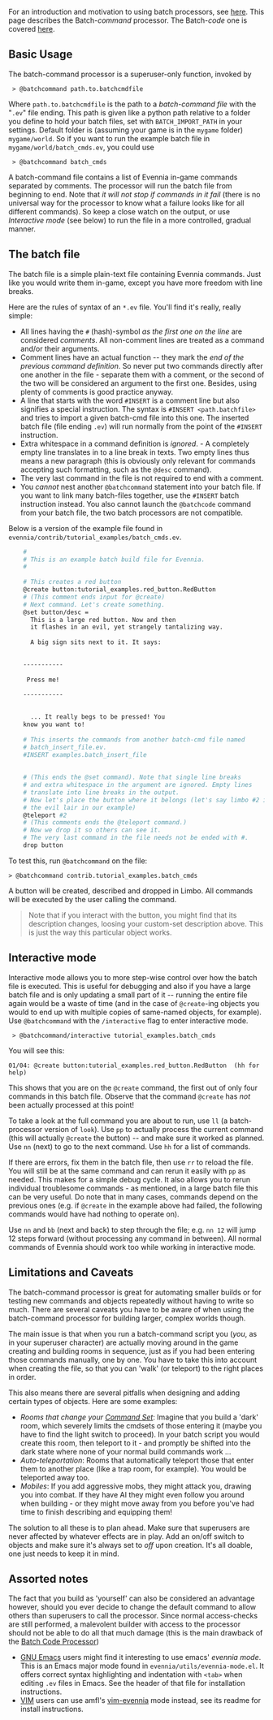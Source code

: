 
For an introduction and motivation to using batch processors, see [here](Batch-Processors). This page describes the Batch-*command* processor. The Batch-*code* one is covered [here](Batch-Code-Processor).

## Basic Usage

The batch-command processor is a superuser-only function, invoked by 

     > @batchcommand path.to.batchcmdfile

Where `path.to.batchcmdfile` is the path to a *batch-command file* with the "`.ev`" file ending. This path is given like a python path relative to a folder you define to hold your batch files, set with `BATCH_IMPORT_PATH` in your settings. Default folder is (assuming your game is in the `mygame` folder) `mygame/world`. So if you want to run the example batch file in `mygame/world/batch_cmds.ev`, you could use

     > @batchcommand batch_cmds

A batch-command file contains a list of Evennia in-game commands separated by comments. The processor will run the batch file from beginning to end. Note that *it will not stop if commands in it fail* (there is no universal way for the processor to know what a failure looks like for all different commands). So keep a close watch on the output, or use *Interactive mode* (see below) to run the file in a more controlled, gradual manner. 

## The batch file

The batch file is a simple plain-text file containing Evennia commands. Just like you would write them in-game, except you have more freedom with line breaks. 

Here are the rules of syntax of an `*.ev` file. You'll find it's really, really simple:

- All lines having the `#` (hash)-symbol *as the first one on the line* are considered *comments*. All non-comment lines are treated as a command and/or their arguments.
- Comment lines have an actual function -- they mark the *end of the previous command definition*. So never put two commands directly after one another in the file - separate them with a comment, or the second of the two will be considered an argument to the first one. Besides, using plenty of comments is good practice anyway.
- A line that starts with the word `#INSERT` is a comment line but also signifies a special instruction. The syntax is `#INSERT <path.batchfile>` and tries to import a given batch-cmd file into this one. The inserted batch file (file ending `.ev`) will run normally from the point of the `#INSERT` instruction.
- Extra whitespace in a command definition is *ignored*.  - A completely empty line translates in to a line break in texts. Two empty lines thus means a new paragraph (this is obviously only relevant for commands accepting such formatting, such as the `@desc` command).
- The very last command in the file is not required to end with a comment.
- You *cannot* nest another `@batchcommand` statement into your batch file. If you want to link many batch-files together, use the `#INSERT` batch instruction instead. You also cannot launch the `@batchcode` command from your batch file, the two batch processors are not compatible.

Below is a version of the example file found in `evennia/contrib/tutorial_examples/batch_cmds.ev`. 

```bash
    #
    # This is an example batch build file for Evennia. 
    #
    
    # This creates a red button
    @create button:tutorial_examples.red_button.RedButton
    # (This comment ends input for @create)
    # Next command. Let's create something. 
    @set button/desc = 
      This is a large red button. Now and then 
      it flashes in an evil, yet strangely tantalizing way. 
    
      A big sign sits next to it. It says:

    
    -----------
    
     Press me! 
    
    -----------

    
      ... It really begs to be pressed! You 
    know you want to! 
    
    # This inserts the commands from another batch-cmd file named
    # batch_insert_file.ev.
    #INSERT examples.batch_insert_file
    
      
    # (This ends the @set command). Note that single line breaks 
    # and extra whitespace in the argument are ignored. Empty lines 
    # translate into line breaks in the output.
    # Now let's place the button where it belongs (let's say limbo #2 is 
    # the evil lair in our example)
    @teleport #2
    # (This comments ends the @teleport command.) 
    # Now we drop it so others can see it. 
    # The very last command in the file needs not be ended with #.
    drop button
```

To test this, run `@batchcommand` on the file: 

    > @batchcommand contrib.tutorial_examples.batch_cmds

A button will be created, described and dropped in Limbo. All commands will be executed by the user calling the command. 

> Note that if you interact with the button, you might find that its description changes, loosing your custom-set description above. This is just the way this particular object works.

## Interactive mode

Interactive mode allows you to more step-wise control over how the batch file is executed. This is useful for debugging and also if you have a large batch file and is only updating a small part of it -- running the entire file again would be a waste of time (and in the case of `@create`-ing objects you would to end up with multiple copies of same-named objects, for example). Use `@batchcommand` with the `/interactive` flag to enter interactive mode. 

     > @batchcommand/interactive tutorial_examples.batch_cmds

You will see this:

    01/04: @create button:tutorial_examples.red_button.RedButton  (hh for help) 

This shows that you are on the `@create` command, the first out of only four commands in this batch file. Observe that the command `@create` has *not* been actually processed at this point!

To take a look at the full command you are about to run, use `ll` (a batch-processor version of `look`). Use `pp` to actually process the current command (this will actually `@create` the button) -- and make sure it worked as planned. Use `nn` (next) to go to the next command.  Use `hh` for a list of commands.

If there are errors, fix them in the batch file, then use `rr` to reload the file. You will still be at the same command and can rerun it easily with `pp` as needed. This makes for a simple debug cycle. It also allows you to rerun individual troublesome commands - as mentioned, in a large batch file this can be very useful. Do note that in many cases, commands depend on the previous ones (e.g. if `@create` in the example above had failed, the following commands would have had nothing to operate on).

Use `nn` and `bb` (next and back) to step through the file; e.g. `nn 12` will jump 12 steps forward (without processing any command in between). All normal commands of Evennia should work too while working in interactive mode. 

## Limitations and Caveats

The batch-command processor is great for automating smaller builds or for testing new commands and objects repeatedly without having to write so much. There are several caveats you have to be aware of when using the batch-command processor for building larger, complex worlds though. 

The main issue is that when you run a batch-command script you (*you*, as in your superuser character) are actually moving around in the game creating and building rooms in sequence, just as if you had been entering those commands manually, one by one. You have to take this into account when creating the file, so that you can 'walk' (or teleport) to the right places in order. 

This also means there are several pitfalls when designing and adding certain types of objects. Here are some examples: 

- *Rooms that change your [Command Set](Command-Sets)*: Imagine that you build a 'dark' room, which severely limits the cmdsets of those entering it (maybe you have to find the light switch to proceed). In your batch script you would create this room, then teleport to it - and promptly be shifted into the dark state where none of your normal build commands work ...
- *Auto-teleportation*: Rooms that automatically teleport those that enter them to another place (like a trap room, for example). You would be teleported away too.
- *Mobiles*: If you add aggressive mobs, they might attack you, drawing you into combat. If they have AI they might even follow you around when building - or they might move away from you before you've had time to finish describing and equipping them!

The solution to all these is to plan ahead. Make sure that superusers are never affected by whatever effects are in play. Add an on/off switch to objects and make sure it's always set to *off* upon creation. It's all doable, one just needs to keep it in mind. 

## Assorted notes

The fact that you build as 'yourself' can also be considered an advantage however, should you ever decide to change the default command to allow others than superusers to call the processor. Since normal access-checks are still performed, a malevolent builder with access to the processor should not be able to do all that much damage (this is the main drawback of the [Batch Code Processor](batch-code-processor))

- [GNU Emacs](https://www.gnu.org/software/emacs/) users might find it interesting to use emacs' *evennia mode*. This is an Emacs major mode found in `evennia/utils/evennia-mode.el`. It offers correct syntax highlighting and indentation with `<tab>` when editing `.ev` files in Emacs. See the header of that file for installation instructions.
- [VIM](http://www.vim.org/) users can use amfl's [vim-evennia](https://github.com/amfl/vim-evennia) mode instead, see its readme for install instructions.